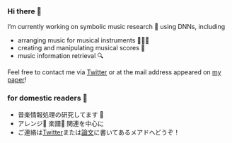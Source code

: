 ### Hi there 👋
I’m currently working on symbolic music research 🎵 using DNNs, including
- arranging music for musical instruments 🎹🎸🎺
- creating and manipulating musical scores 🎼
- music information retrieval 🔍

<!-- - My recent work [Score Transformer](https://github.com/suzuqn/ScoreTransformer) focuses on making musical scores from MIDI. -->

Feel free to contact me via [Twitter](https://twitter.com/szqn_n) or at the mail address appeared on [my paper](https://arxiv.org/pdf/2112.00355.pdf)!

### for domestic readers 🗾
- 音楽情報処理の研究してます 🎵
- アレンジ🎹 楽譜🎼 関連を中心に
- ご連絡は[Twitter](https://twitter.com/szqn_n)または[論文](https://arxiv.org/pdf/2112.00355.pdf)に書いてあるメアドへどうぞ！

<!--
**suzuqn/suzuqn** is a ✨ _special_ ✨ repository because its `README.md` (this file) appears on your GitHub profile.

Here are some ideas to get you started:

- 🔭 I’m currently working on ...
- 🌱 I’m currently learning ...
- 👯 I’m looking to collaborate on ...
- 🤔 I’m looking for help with ...
- 💬 Ask me about ...
- 📫 How to reach me: ...
- 😄 Pronouns: ...
- ⚡ Fun fact: ...
-->
